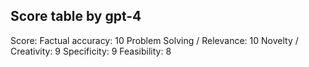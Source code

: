 ## Score table by gpt-4
Score: 
Factual accuracy: 10
Problem Solving / Relevance: 10
Novelty / Creativity: 9
Specificity: 9
Feasibility: 8